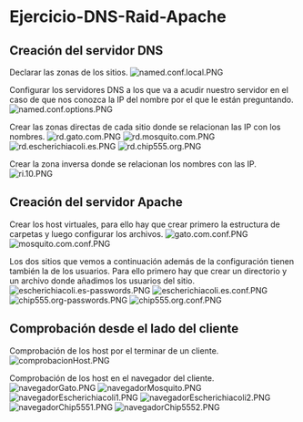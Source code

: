# Ejercicio-DNS-Raid-Apache
## Creación del servidor DNS
Declarar las zonas de los sitios.
![named.conf.local.PNG](./named.conf.local.PNG)

Configurar los servidores DNS a los que va a acudir nuestro servidor en el caso de que nos conozca la IP del nombre por el que le están preguntando.
![named.conf.options.PNG](https://github.com/antoniodavidperez/Ejercicio-DNS-Raid-Apache/blob/master/named.conf.options.PNG)

Crear las zonas directas de cada sitio donde se relacionan las IP con los nombres.
![rd.gato.com.PNG](https://github.com/antoniodavidperez/Ejercicio-DNS-Raid-Apache/blob/master/rd.gato.com.PNG)
![rd.mosquito.com.PNG](https://github.com/antoniodavidperez/Ejercicio-DNS-Raid-Apache/blob/master/rd.mosquito.com.PNG)
![rd.escherichiacoli.es.PNG](https://github.com/antoniodavidperez/Ejercicio-DNS-Raid-Apache/blob/master/rd.escherichiacoli.es.PNG)
![rd.chip555.org.PNG](https://github.com/antoniodavidperez/Ejercicio-DNS-Raid-Apache/blob/master/rd.chip555.org.PNG)

Crear la zona inversa donde se relacionan los nombres con las IP.
![ri.10.PNG](https://github.com/antoniodavidperez/Ejercicio-DNS-Raid-Apache/blob/master/ri.10.PNG)

## Creación del servidor Apache
Crear los host virtuales, para ello hay que crear primero la estructura de carpetas y luego configurar los archivos.
![gato.com.conf.PNG](https://github.com/antoniodavidperez/Ejercicio-DNS-Raid-Apache/blob/master/gato.com.conf.PNG)
![mosquito.com.conf.PNG](https://github.com/antoniodavidperez/Ejercicio-DNS-Raid-Apache/blob/master/mosquito.com.conf.PNG)

Los dos sitios que vemos a continuación además de la configuración tienen también la de los usuarios. Para ello primero hay que crear un directorio y un archivo donde añadimos los usuarios del sitio.
![escherichiacoli.es-passwords.PNG](https://github.com/antoniodavidperez/Ejercicio-DNS-Raid-Apache/blob/master/escherichiacoli.es-passwords.PNG)
![escherichiacoli.es.conf.PNG](https://github.com/antoniodavidperez/Ejercicio-DNS-Raid-Apache/blob/master/escherichiacoli.es.conf.PNG)
![chip555.org-passwords.PNG](https://github.com/antoniodavidperez/Ejercicio-DNS-Raid-Apache/blob/master/chip555.org-passwords.PNG)
![chip555.org.conf.PNG](https://github.com/antoniodavidperez/Ejercicio-DNS-Raid-Apache/blob/master/chip555.org.conf.PNG)

## Comprobación desde el lado del cliente
Comprobación de los host por el terminar de un cliente.
![comprobacionHost.PNG](https://github.com/antoniodavidperez/Ejercicio-DNS-Raid-Apache/blob/master/comprobacionHost.PNG)

Comprobación de los host en el navegador del cliente.
![navegadorGato.PNG](https://github.com/antoniodavidperez/Ejercicio-DNS-Raid-Apache/blob/master/navegadorGato.PNG)
![navegadorMosquito.PNG](https://github.com/antoniodavidperez/Ejercicio-DNS-Raid-Apache/blob/master/navegadorMosquito.PNG)
![navegadorEscherichiacoli1.PNG](https://github.com/antoniodavidperez/Ejercicio-DNS-Raid-Apache/blob/master/navegadorEscherichiacoli1.PNG)
![navegadorEscherichiacoli2.PNG](https://github.com/antoniodavidperez/Ejercicio-DNS-Raid-Apache/blob/master/navegadorEscherichiacoli2.PNG)
![navegadorChip5551.PNG](https://github.com/antoniodavidperez/Ejercicio-DNS-Raid-Apache/blob/master/navegadorChip5551.PNG)
![navegadorChip5552.PNG](https://github.com/antoniodavidperez/Ejercicio-DNS-Raid-Apache/blob/master/navegadorChip5552.PNG)
